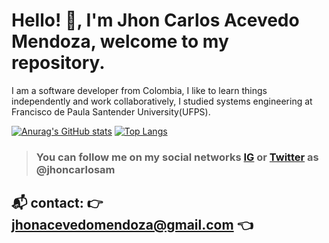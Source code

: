 
# Hello! 👋, I'm Jhon Carlos Acevedo Mendoza, welcome to my repository.

I am a software developer from Colombia, I like to learn things independently and work collaboratively, I studied systems engineering at Francisco de Paula Santender University(UFPS).

[![Anurag's GitHub stats](https://github-readme-stats.vercel.app/api?username=jhoncarlosam-uni)](https://github.com/jhoncarlosam-uni/github-readme-stats) [![Top Langs](https://github-readme-stats.vercel.app/api/top-langs/?username=jhoncarlosam-uni)](https://github.com/jhoncarlosam-uni/github-readme-stats)

> ### You can follow me on my social networks [IG](https://instagram.com/jhoncarlosam/) or [Twitter](https://twitter.com/jhoncarlosam/) as @jhoncarlosam


## 📬 contact: 👉 jhonacevedomendoza@gmail.com 👈
